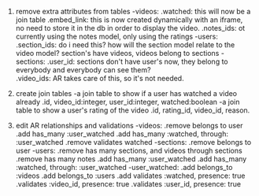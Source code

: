 
1. remove extra attributes from tables
  -videos:
    .watched: this will now be a join table
    .embed_link: this is now created dynamically with an iframe, no need to store it in the db in order to display the video.
    .notes_ids: ot currently using the notes model, only using the ratings
  -users:
    .section_ids: do i need this? how will the section model relate to the video model? section's have videos, videos belong to sections
  -sections:
    .user_id: sections don't have user's now, they belong to everybody and everybody can see them?   
    .video_ids: AR takes care of this, so it's not needed. 

2. create join tables
  -a join table to show if a user has watched a video already
    .id, video_id:integer, user_id:integer, watched:boolean
  -a join table to show a user's rating of the video
    .id, rating_id, video_id, reason.

3. edit AR relationships and validations
  -videos:
    .remove belongs to user
    .add has_many :user_watched
    .add has_many :watched, through: :user_watched
    .remove validates watched
  -sections:
    .remove belongs to user
  -users:
    .remove has many sections, and videos through sections
    .remove has many notes
    .add has_many :user_watched
    .add has_many :watched, through: :user_watched
  -user_watched:
    .add belongs_to :videos
    .add belongs_to :users
    .add validates :watched, presence: true
    .validates :video_id, presence: true
    .validates :user_id, presence: true